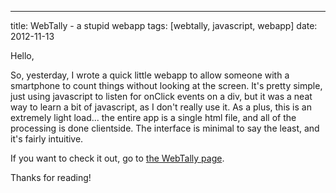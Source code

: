 --- 
title: WebTally - a stupid webapp
tags: [webtally, javascript, webapp]
date: 2012-11-13

Hello,

So, yesterday, I wrote a quick little webapp to allow someone with a smartphone
to count things without looking at the screen.  It's pretty simple, just using
javascript to listen for onClick events on a div, but it was a neat way to 
learn a bit of javascript, as I don't really use it.  As a plus, this is an 
extremely light load...  the entire app is a single html file, and all of
the processing is done clientside.  The interface is minimal to say the least,
and it's fairly intuitive.

If you want to check it out, go to [the WebTally page](http://webtally.suspended-chord.info/).

Thanks for reading!
